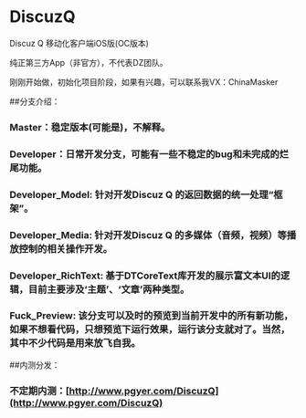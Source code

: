 # DiscuzQ

Discuz Q 移动化客户端iOS版(OC版本)

纯正第三方App（非官方），不代表DZ团队。

刚刚开始做，初始化项目阶段，如果有兴趣，可以联系我VX：ChinaMasker


##分支介绍：

### Master：稳定版本(可能是)，不解释。
### Developer：日常开发分支，可能有一些不稳定的bug和未完成的烂尾功能。
### Developer_Model: 针对开发Discuz Q 的返回数据的统一处理“框架”。
### Developer_Media: 针对开发Discuz Q 的多媒体（音频，视频）等播放控制的相关操作开发。
### Developer_RichText: 基于DTCoreText库开发的展示富文本UI的逻辑，目前主要涉及‘主题’、‘文章’两种类型。
### Fuck_Preview: 该分支可以及时的预览到当前开发中的所有新功能，如果不想看代码，只想预览下运行效果，运行该分支就对了。当然，其中不少代码是用来放飞自我。

##内测分发：

### 不定期内测：[http://www.pgyer.com/DiscuzQ](http://www.pgyer.com/DiscuzQ)

